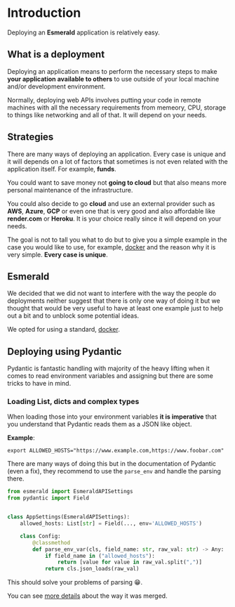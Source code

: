 # Introduction

Deploying an **Esmerald** application is relatively easy.

## What is a deployment

Deploying an application means to perform the necessary steps to make **your application available to others** to use
outside of your local machine and/or development environment.

Normally, deploying web APIs involves putting your code in remote machines with all the necessary requirements
from memeory, CPU, storage to things like networking and all of that. It will depend on your needs.

## Strategies

There are many ways of deploying an application. Every case is unique and it will depends on a lot of factors that
sometimes is not even related with the application itself. For example, **funds**.

You could want to save money not **going to cloud** but that also means more personal maintenance of the infrastructure.

You could also decide to go **cloud** and use an external provider such as **AWS**, **Azure**, **GCP** or even one that
is very good and also affordable like **render.com** or **Heroku**. It is your choice really since it will depend on
your needs.

The goal is not to tall you what to do but to give you a simple example in the case you would like to use, for example,
[docker](./docker.md) and the reason why it is very simple. **Every case is unique**.

## Esmerald

We decided that we did not want to interfere with the way the people do deployments neither suggest that there is only
one way of doing it but we thought that would be very useful to have at least one example just to help out a bit and
to unblock some potential ideas.

We opted for using a standard, [docker](./docker.md).

## Deploying using Pydantic

Pydantic is fantastic handling with majority of the heavy lifting when it comes to read environment variables and
assigning but there are some tricks to have in mind.

### Loading List, dicts and complex types

When loading those into your environment variables **it is imperative** that you understand that Pydantic reads them
as a JSON like object.

**Example**:

```shell
export ALLOWED_HOSTS="https://www.example.com,https://www.foobar.com"
```

There are many ways of doing this but in the documentation of Pydantic (even a fix), they recommend to use the
`parse_env` and handle the parsing there.

```python
from esmerald import EsmeraldAPISettings
from pydantic import Field


class AppSettings(EsmeraldAPISettings):
    allowed_hosts: List[str] = Field(..., env='ALLOWED_HOSTS')

    class Config:
        @classmethod
        def parse_env_var(cls, field_name: str, raw_val: str) -> Any:
            if field_name in ("allowed_hosts"):
                return [value for value in raw_val.split(",")]
            return cls.json_loads(raw_val)

```

This should solve your problems of parsing 😁.

You can see [more details](https://github.com/pydantic/pydantic/pull/4406/files) about the way it was merged.
